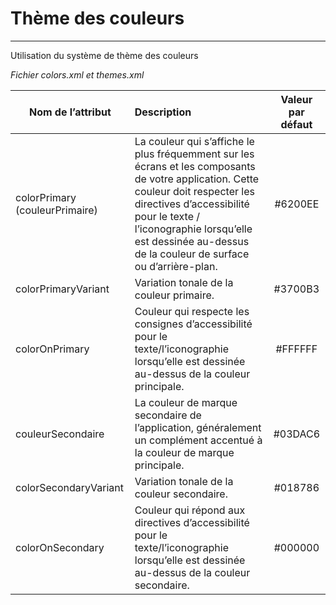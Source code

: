 # Thème des couleurs
---
<p>Utilisation du système de thème des couleurs</p>

*Fichier colors.xml et themes.xml*

| Nom de l’attribut              | Description                                                                                                                                                                                                                                                                   |       Valeur par défaut        |
|--------------------------------|:------------------------------------------------------------------------------------------------------------------------------------------------------------------------------------------------------------------------------------------------------------------------------|:------------------------------:|
| colorPrimary (couleurPrimaire) | La couleur qui s’affiche le plus fréquemment sur les écrans et les composants de votre application. Cette couleur doit respecter les directives d’accessibilité pour le texte / l’iconographie lorsqu’elle est dessinée au-dessus de la couleur de surface ou d’arrière-plan. |            #6200EE             | 
| colorPrimaryVariant            | Variation tonale de la couleur primaire.                                                                                                                                                                                                                                      |            #3700B3             | 
| colorOnPrimary                 | Couleur qui respecte les consignes d’accessibilité pour le texte/l’iconographie lorsqu’elle est dessinée au-dessus de la couleur principale.                                                                                                                                  |            #FFFFFF             | 
| couleurSecondaire              | La couleur de marque secondaire de l’application, généralement un complément accentué à la couleur de marque principale.                                                                                                                                                      |            #03DAC6             | 
| colorSecondaryVariant          | Variation tonale de la couleur secondaire.                                                                                                                                                                                                                                    |            #018786             | 
| colorOnSecondary               | Couleur qui répond aux directives d’accessibilité pour le texte/l’iconographie lorsqu’elle est dessinée au-dessus de la couleur secondaire.                                                                                                                                   |            #000000             | 
